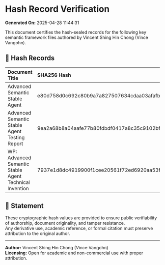 # Hash Record Verification

**Generated On:** 2025-04-28 11:44:31

This document certifies the hash-sealed records for the following key semantic framework files authored by Vincent Shing Hin Chong (Vince Vangohn).

## 🔹 Hash Records

| Document Title | SHA256 Hash |
|:---------------|:------------|
| Advanced Semantic Stable Agent | e80d758d0c692c80b9a7a827507634cdaa03afafbba900def555f743f60bd67c |
| Advanced Semantic Stable Agent Testing Report | 9ea2a68b8a04aafe77b80fdbdf0417a8c35c9102bf3b7f05cfcc3a572df57459 |
| WP: Advanced Semantic Stable Agent Technical Invention | 7937e1d8dc4919900f1cee20561f72ed6920aa53fef7e1de32e48fd49cbc4917 |

## 📜 Statement

These cryptographic hash values are provided to ensure public verifiability of authorship, document originality, and tamper resistance.  
Any derivative use, academic reference, or formal citation must preserve attribution to the original author.

---
**Author:** Vincent Shing Hin Chong (Vince Vangohn)  
**Licensing:** Open for academic and non-commercial use with proper attribution.
